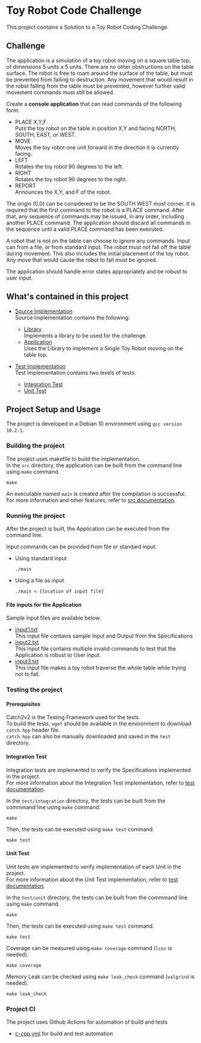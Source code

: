 # Toy Robot Code Challenge

This project contains a Solution to a Toy Robot Coding Challenge.

## Challenge

The application is a simulation of a toy robot moving on a square table top, of dimensions 5 units x 5 units. There are no other obstructions on the table surface. The robot is free to roam around the surface of the table, but must be prevented from falling to destruction. Any movement that would result in the robot falling from the table must be prevented, however further valid movement commands must still be allowed.

Create a **console application** that can read commands of the following form:  
* PLACE X,Y,F  
Puts the toy robot on the table in position X,Y and facing NORTH, SOUTH, EAST, or WEST.
* MOVE  
Moves the toy robot one unit forward in the direction it is currently facing.
* LEFT  
Rotates the toy robot 90 degrees to the left.
* RIGHT  
Rotates the toy robot 90 degrees to the right.
* REPORT  
Announces the X,Y, and F of the robot.

The origin (0,0) can be considered to be the SOUTH WEST most corner. It is required that the first command to the robot is a PLACE command. After that, any sequence of commands may be issued, in any order, including another PLACE command. The application should discard all commands in the sequence until a valid PLACE command has been executed.

A robot that is not on the table can choose to ignore any commands. Input can from a file, or from standard input. The robot must not fall off the table during movement. This also includes the initial placement of the toy robot. Any move that would cause the robot to fall must be ignored.

The application should handle error states appropriately and be robust to user input.

## What's contained in this project

* [Source Implementation](src/)  
Source Implementation contains the following:
  * [Library](src/README.md#library)  
  Implements a library to be used for the challenge.
  * [Application](src/README.md#application)  
  Uses the Library to implement a Single Toy Robot moving on the table top.

* [Test Implementation](test/)  
Test Implementation contains two levels of tests:
  * [Integration Test](test/README.md#integration-test)  
  * [Unit Test](test/README.md#unit-test)  

## Project Setup and Usage

The project is developed in a Debian 10 environment using `gcc version 10.2.1`.

### Building the project

The project uses makefile to build the implementation.  
In the `src` directory, the application can be built from the command line using `make` command.  
```
make
```

An executable named `main` is created after the compilation is successful.  
For more information and other features, refer to [src documentation](src/README.md).

### Running the project

After the project is built, the Application can be executed from the command line.  

Input commands can be provided from file or standard input.  
* Using standard input
   ```
   ./main
   ```
* Using a file as input
   ```
   ./main < {location of input file}
   ```

#### File inputs for the Application

Sample input files are available below:
* [input1.txt](test/input/input1.txt)  
This input file contains sample Input and Output from the Specifications
* [input2.txt](test/input/input2.txt)  
This input file contains multiple invalid commands to test that the Application is robust to User input.
* [input3.txt](test/input/input3.txt)  
This input file makes a toy robot traverse the whole table while trying not to fall.

### Testing the project

#### Prerequisites

Catch2v2 is the Testing Framework used for the tests.  
To build the tests, `wget` should be available in the environment to download `catch.hpp` header file.  
`catch.hpp` can also be manually downloaded and saved in the `test` directory.

#### Integration Test

Integration tests are implemented to verify the Specifications implemented in the project.  
For more information about the Integration Test implementation, refer to [test documentation](test/README.md#integration-test).

In the `test/integration` directory, the tests can be built from the commmand line using `make` command.
```
make
```

Then, the tests can be executed using `make test` command.
```
make test
```

#### Unit Test

Unit tests are implemented to verify implementation of each Unit in the project.  
For more information about the Unit Test implementation, refer to [test documentation](test/README.md#unit-test).

In the `test/unit` directory, the tests can be built from the commmand line using `make` command.
```
make
```

Then, the tests can be executed using `make test` command.
```
make test
```

Coverage can be measured using `make coverage` command (`lcov` is needed).
```
make coverage
```

Memory Leak can be checked using `make leak_check` command (`valgrind` is needed).
```
make leak_check
```

### Project CI

The project uses Github Actions for automation of build and tests
* [c-cpp.yml](.github/workflows/c-cpp.yml) for build and test automation
